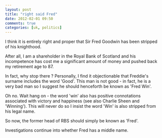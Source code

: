 ```yaml
---
layout: post
title: "right said Fred"
date: 2012-02-01 09:50
comments: true
categories: [uk, politics]
---
```

I think it is entirely right and proper that Sir Fred Goodwin has been stripped of his knighthood.

After all, I am a shareholder in the Royal Bank of Scotland and his incompetence has cost me a significant amount of money and pushed back my retirement age to 87.

In fact, why stop there ? Personally, I find it objectionable that Freddie's surname includes the word 'Good'. This man is not good - in fact, he is a very bad man so I suggest he should henceforth be known as 'Fred Win'.

Oh no. Wait hang on - the word 'win' also has positive connotations associated with victory and happiness (see also Charlie Sheen and 'Winning'). This will never do so I insist the word 'Win' is also stripped from his legal name.

So now, the former head of RBS should simply be known as 'Fred'.

Investigations continue into whether Fred has a middle name.
